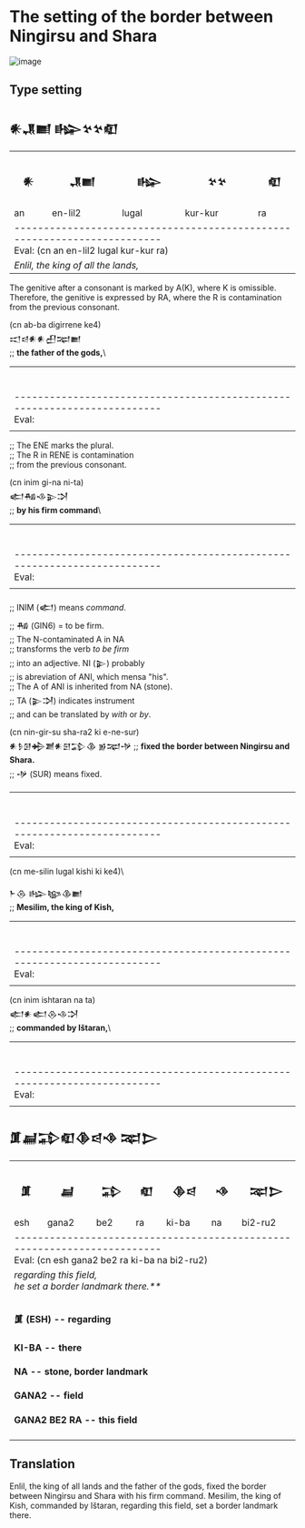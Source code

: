 # The setting of the border between Ningirsu and Shara

![image](https://github.com/user-attachments/assets/5f0beec2-4d69-469c-8b45-3247b82e5bbc)

## Type setting

<h2>𒀭𒂗𒆤 𒈗𒆳𒆳𒊏</h2>

<table>
 <tr>
  <th><h3>𒀭</h3></th>
  <th><h3>𒂗𒆤</h3></th>
  <th><h3>𒈗</h3></th>
    <th><h3>𒆳𒆳</h3></th>
  <th><h3>𒊏</h3></th>
 </tr>
 <tr>
  <td>an</td>
  <td>en-lil2</td>
   <td>lugal</td>
    <td>kur-kur</td>
   <td>ra</td>
 </tr>
 <tr>
  <td colspan="5">
  ------------------------------------------------------------------------</br>
  Eval: (cn an en-lil2 lugal kur-kur ra)   
  </td>
 </tr>
 <tr>
  <td colspan="5">
  <i>Enlil, the king of all the lands,</i>
  </td>
 </tr>
</table>

The genitive after a consonant is marked by A(K), where
K is omissible. Therefore, the genitive is expressed
by RA, where the R is contamination from the previous consonant.

(cn ab-ba digirrene ke4)\
𒀊𒁀𒀭𒀭𒌷𒉈𒆤\
;; **the father of the gods,**\

<table>
 <tr>
  <th><h3></h3></th>
  <th><h3></h3></th>
  <th><h3></h3></th>
 </tr>
 <tr>
  <td></td>
  <td></td>
   <td></td>
 </tr>
 <tr>
  <td colspan="3">
  ------------------------------------------------------------------------</br>
  Eval: </br>
  
  </td>
 </tr>
 <tr>
  <td colspan="3">
  <i></i>
  </td>
 </tr>
</table>

;; The ENE marks the plural.\
;; The R in RENE is contamination\
;; from the previous consonant.

(cn inim gi-na ni-ta)\
𒅗𒄀𒈾𒉌𒋫\
;; **by his firm command**\
<table>
 <tr>
  <th><h3></h3></th>
  <th><h3></h3></th>
  <th><h3></h3></th>
 </tr>
 <tr>
  <td></td>
  <td></td>
   <td></td>
 </tr>
 <tr>
  <td colspan="3">
  ------------------------------------------------------------------------</br>
  Eval: </br>
  
  </td>
 </tr>
 <tr>
  <td colspan="3">
  <i></i>
  </td>
 </tr>
</table>



;; INIM (𒅗) means *command*.\
;; 𒄀 (GIN6) = to be firm.\
;; The N-contaminated A in NA\
;; transforms the verb *to be firm*\
;; into an adjective. NI (𒉌) probably\
;; is abreviation of ANI, which mensa "his".\
;; The A of ANI is inherited from NA (stone).\
;; TA (𒉌𒋫) indicates instrument\
;; and can be translated by *with* or *by*.

(cn nin-gir-su sha-ra2 ki e-ne-sur)\
𒀭𒊩𒌆𒄈𒋢𒀭𒇋𒁉𒆠 𒂊𒉈𒋩
;; **fixed the border between Ningirsu and Shara.**\
;; 𒋩 (SUR) means fixed.

<table>
 <tr>
  <th><h3></h3></th>
  <th><h3></h3></th>
  <th><h3></h3></th>
   <th><h3></h3></th>
 </tr>
 </tr>
 <tr>
  <td></td>
  <td></td>
   <td></td>
    <td></td>
 </tr>
 <tr>
  <td colspan="4">
  ------------------------------------------------------------------------</br>
  Eval: </br>
  
  </td>
 </tr>
 <tr>
  <td colspan="4">
  <i></i>
  </td>
 </tr>
</table>



(cn me-silin lugal kishi ki ke4)\

𒈨𒁲 𒈗𒆧𒆠𒆤\
;; **Mesilim, the king of Kish,**

<table>
 <tr>
  <th><h3></h3></th>
  <th><h3></h3></th>
  <th><h3></h3></th>
    <th><h3></h3></th>
  <th><h3></h3></th>
 </tr>
 <tr>
  <td></td>
  <td></td>
   <td></td>
    <td></td>
   <td></td>
 </tr>
 <tr>
  <td colspan="5">
  ------------------------------------------------------------------------</br>
  Eval: </br>
  
  </td>
 </tr>
 <tr>
  <td colspan="5">
  <i></i>
  </td>
 </tr>
</table>

(cn inim ishtaran na ta)\
𒅗𒀭𒅗𒁲𒈾𒋫\
;; **commanded by Ištaran,**\

<table>
 <tr>
  <th><h3></h3></th>
  <th><h3></h3></th>
  <th><h3></h3></th>
    <th><h3></h3></th>
 <tr>
  <td></td>
  <td></td>
   <td></td>
    <td></td>
 </tr>
 <tr>
  <td colspan="4">
  ------------------------------------------------------------------------</br>
  Eval: </br>
  
  </td>
 </tr>
 <tr>
  <td colspan="4">
  <i></i>
  </td>
 </tr>
</table>


<h2>𒂠𒃷𒁉𒊏𒆠𒁀𒈾 𒉈𒆕</h2>

<table>
 <tr>
  <th><h3>𒂠</h3></th>
  <th><h3>𒃷</h3></th>
  <th><h3>𒁉</h3></th>
    <th><h3>𒊏</h3></th>
  <th><h3>𒆠𒁀</h3></th>
    <th><h3>𒈾</h3></th>
  <th><h3>𒉈𒆕</h3></th>
 </tr>
 <tr>
  <td>esh</td>
  <td>gana2</td>
   <td>be2</td>
    <td>ra</td>
   <td>ki-ba</td>
   <td>na</td>
   <td>bi2-ru2</td>
 </tr>
 <tr>
  <td colspan="7">
  ------------------------------------------------------------------------</br>
  Eval: (cn esh gana2 be2 ra ki-ba na bi2-ru2) </br>
  
  </td>
 </tr>
 <tr>
  <td colspan="7">
  <i>regarding this field,</br>
    he set a border landmark there.**</i>
  </td>
 </tr>
 <tr>
  <td colspan="7">
   <h4>𒂠 (ESH) -- regarding</h4> 
   <h4>KI-BA -- there</h4>
   <h4>NA -- stone, border landmark</h4>
   <h4>GANA2 -- field</h4>
   <h4>GANA2 BE2 RA -- this field</h4>
  </td>
 </tr>
</table>



## Translation
Enlil, the king of all lands and the father of the gods,
fixed the border between Ningirsu and Shara with his firm command.
Mesilim, the king of Kish, commanded by Ištaran, regarding this field, set a border landmark there.
